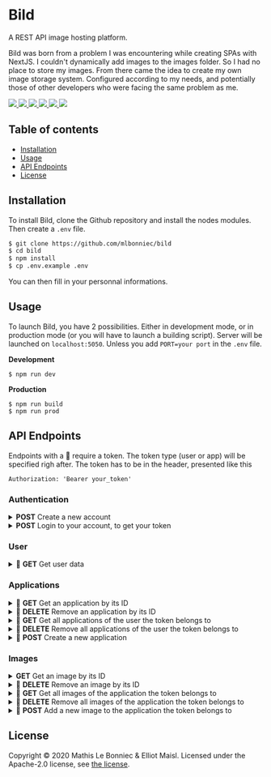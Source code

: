 # Bild

A REST API image hosting platform.

Bild was born from a problem I was encountering while creating SPAs with NextJS.
I couldn't dynamically add images to the images folder. So I had no place to store my
images. From there came the idea to create my own image storage system. Configured
according to my needs, and potentially those of other developers who were facing the
same problem as me.

<a href="./LICENSE" alt="Contributors">
    <img src="https://img.shields.io/badge/License-Apache-green" />
</a>
<a href="https://github.com/mlbonniec/bild/commit/master" alt="Commits">
    <img src="https://img.shields.io/github/commit-activity/m/mlbonniec/bild" />
</a>
<a href="https://github.com/mlbonniec/bild/commit/master" alt="Last commit">
    <img src="https://img.shields.io/github/last-commit/mlbonniec/bild/master" />
</a>
<a href="https://github.com/mlbonniec/bild/graphs/contributors" alt="Contributors">
    <img src="https://img.shields.io/github/contributors/mlbonniec/bild" />
</a>
<a href="https://github.com/mlbonniec/bild/issues" alt="Issues">
    <img src="https://img.shields.io/github/issues-raw/mlbonniec/bild" />
</a>
<a href="https://github.com/mlbonniec/bild" alt="Github stars">
    <img src="https://img.shields.io/github/stars/mlbonniec/bild?style=social" />
</a>

## Table of contents

- [Installation](#installation)
- [Usage](#usage)
- [API Endpoints](#api-endpoints)
- [License](#license)

## Installation

To install Bild, clone the Github repository and install the nodes modules. Then create a `.env` file.

```bash
$ git clone https://github.com/mlbonniec/bild
$ cd bild
$ npm install
$ cp .env.example .env
```

You can then fill in your personnal informations.

## Usage
To launch Bild, you have 2 possibilities. Either in development mode, or in production mode (or you will have to launch a building script).
Server will be launched on `localhost:5050`. Unless you add `PORT=your port` in the `.env` file.

**Development**
```
$ npm run dev
```

**Production**
```
$ npm run build
$ npm run prod
```

## API Endpoints

Endpoints with a 🔐 require a token.
The token type (user or app) will be specified righ after.
The token has to be in the header, presented like this
```
Authorization: 'Bearer your_token'
```

### Authentication

<details>
<summary><b>POST</b> Create a new account</summary>

<br>

**Endpoint:** `/auth/register`
**Body:**
```json
{
  "email": "john@doe.com",
  "name": "John Doe",
  "password": "johndoe123"
}
```
**Response:** `200 OK`
```json
{
  "user": {
    "email": "john@doe.com",
    "id": "rUgEEJbVuU",
    "name": "John Doe",
  }
}
```
</details>

<details>
<summary><b>POST</b> Login to your account, to get your token</summary>

<br>

**Endpoint:** `/auth/login`
**Body:**
```json
{
  "email": "john@doe.com",
  "password": "johndoe123"
}
```
**Response:** `200 OK`
```json
{
  "message": "You are now logged in.",
  "user": {
    "id": "eQ1AkSZ7Zm",
    "email": "john@doe.com",
    "name": "John Doe"
  },
  "token": "xxxxxxxxxxxxx.xxxxxxxxxxxx.xxxxxxxxx"
}
```
</details>

### User

<details>
<summary>🔐 <b>GET</b> Get user data</summary>

<br>

**Endpoint:** `/user`
**Header:**
```
Authorization: 'Bearer user_token'
```
**Body:** *none*
**Response:** `200 OK`
```json
{
  "id": "eQ1AkSZ7Zm",
  "email": "john@doe.com",
  "name": "John Doe"
}
```
</details>

### Applications

<details>
<summary>🔐 <b>GET</b> Get an application by its ID</summary>

<br>

**Endpoint:** `/api/v1/applications/:id`
**Header:**
```
Authorization: 'Bearer user_token'
```
**Body:** *none*
**Response:** `200 OK`
```json
{
  "application": {
    "id": "Qj7LG74sPX",
    "website": "exapl.com",
    "description": "This is an app.",
    "owner": "eQ1AkSZ7Zm",
    "name": "My app"
  }
}
```
</details>

<details>
<summary>🔐 <b>DELETE</b> Remove an application by its ID</summary>

<br>

**Endpoint:** `/api/v1/applications/:id`
**Header:**
```
Authorization: 'Bearer user_token'
```
**Body:** *none*
**Response:** `200 OK`
```json
{
  "message": "Success!"
}
```
</details>

<details>
<summary>🔐 <b>GET</b> Get all applications of the user the token belongs to</summary>

<br>

**Endpoint:** `/api/v1/applications`
**Header:**
```
Authorization: 'Bearer user_token'
```
**Body:** *none*
**Response:** `200 OK`
```json
{
  "applications": [{
    "id": "Qj7LG74sPX",
    "website": "exapl.com",
    "description": "This is an app.",
    "owner": "eQ1AkSZ7Zm",
    "name": "My app"
  }]
}
```
</details>

<details>
<summary>🔐 <b>DELETE</b> Remove all applications of the user the token belongs to</summary>

<br>

**Endpoint:** `/api/v1/applications`
**Header:**
```
Authorization: 'Bearer user_token'
```
**Body:** *none*
**Response:** `200 OK`
```json
{
  "message": "Success!"
}
```
</details>

<details>
<summary>🔐 <b>POST</b> Create a new application</summary>

<br>

**Endpoint:** `/api/v1/applications`
**Header:**
```
Authorization: 'Bearer user_token'
```
**Body:**
```json
{
	"name": "My App",
	"website": "example.com",
	"description": "This is an application."
}
```
**Response:** `200 OK`
```json
{
  "message": "Application created.",
  "application": {
    "id": "SQdbvoxH1y",
    "website": "example.com",
    "description": "This is an application.",
    "owner": "eQ1AkSZ7Zm",
    "name": "My app"
  },
  "token": "xxxxxxxxxxxxxx.xxxxxxxxxxxxxxx.xxxxxxxxxxxxxx"
}
```
</details>

### Images

<details>
<summary><b>GET</b> Get an image by its ID</summary>

<br>

**Endpoint:** `/api/v1/images/:id`
**Body:** *none*
**Response:** `200 OK`
The image
</details>

<details>
<summary>🔐 <b>DELETE</b> Remove an image by its ID</summary>

<br>

**Endpoint:** `/api/v1/images/:id`
**Header:**
```
Authorization: 'Bearer application_token'
```
**Body:** *none*
**Response:** `200 OK`
```json
{
  "message": "Success!"
}
```
</details>

<details>
<summary>🔐 <b>GET</b> Get all images of the application the token belongs to</summary>

<br>

**Endpoint:** `/api/v1/images`
**Header:**
```
Authorization: 'Bearer application_token'
```
**Body:** *none*
**Response:** `200 OK`
```json
{
  "images": [{
    "id": "rUgEEJbVuU",
    "application": "SQdbvoxH1y",
    "originalName": "mountain.jpg",
    "savedName": "rUgEEJbVuU.jpg"
  }]
}
```
</details>

<details>
<summary>🔐 <b>DELETE</b> Remove all images of the application the token belongs to</summary>

<br>

**Endpoint:** `/api/v1/images`
**Header:**
```
Authorization: 'Bearer application_token'
```
**Body:** *none*
**Response:** `200 OK`
```json
{
  "message": "Success!"
}
```
</details>

<details>
<summary>🔐 <b>POST</b> Add a new image to the application the token belongs to</summary>

<br>

**Endpoint:** `/api/v1/images`
**Header:**
```
Authorization: 'Bearer application_token'
```
**Body:**
(Multipart-Form)
```yaml
image: <image>
```
**Response:** `200 OK`
```json
{
  "message": "Success!",
  "image": {
    "id": "8yPlnPtURc",
    "application": "SQdbvoxH1y",
    "originalName": "montain.jpg",
    "savedName": "8yPlnPtURc.jpg"
  }
}
```
</details>


## License

Copyright © 2020 Mathis Le Bonniec & Elliot Maisl. Licensed under the Apache-2.0 license, see [the license](./LICENSE).
